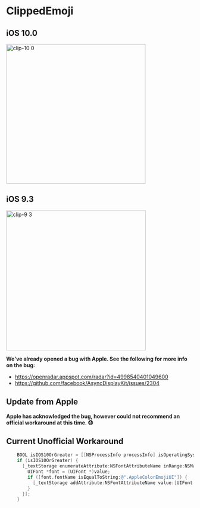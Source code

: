 # ClippedEmoji

## iOS 10.0
<img width="374" alt="clip-10 0" src="https://cloud.githubusercontent.com/assets/987706/18972179/fe36056a-864c-11e6-9dd0-d5da39c60b47.png">

## iOS 9.3
<img width="375" alt="clip-9 3" src="https://cloud.githubusercontent.com/assets/987706/18972178/fe32c6e8-864c-11e6-8197-9c4bd025b697.png">

**We've already opened a bug with Apple. See the following for more info on the bug:**
* https://openradar.appspot.com/radar?id=4998540401049600
* https://github.com/facebook/AsyncDisplayKit/issues/2304


## Update from Apple
**Apple has acknowledged the bug, however could not recommend an official workaround at this time. 😞**

## Current Unofficial Workaround
```objective-c
    BOOL isIOS10OrGreater = [[NSProcessInfo processInfo] isOperatingSystemAtLeastVersion:(NSOperatingSystemVersion){.majorVersion = 10}];
    if (isIOS10OrGreater) {
      [_textStorage enumerateAttribute:NSFontAttributeName inRange:NSMakeRange(0, _textStorage.length) options:0 usingBlock:^(id  _Nullable value, NSRange range, BOOL * _Nonnull stop) {
        UIFont *font = (UIFont *)value;
        if ([font.fontName isEqualToString:@".AppleColorEmojiUI"]) {
          [_textStorage addAttribute:NSFontAttributeName value:[UIFont fontWithName:@"AppleColorEmoji" size:font.pointSize] range:range];
        }
      }];
    }
    
```
